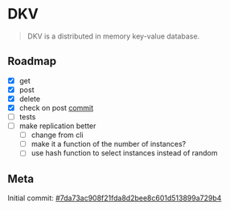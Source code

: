 # DKV

> DKV is a distributed in memory key-value database.


## Roadmap

- [x] get
- [x] post
- [x] delete
- [x] check on post [commit](https://github.com/blmayer/dkv/blob/d160e34976d570c9373090b23ef3901b8e04bcc7/cmd/root/instances.go#L60)
- [ ] tests
- [ ] make replication better
  - [ ] change from cli
  - [ ] make it a function of the number of instances?
  - [ ] use hash function to select instances instead of random

## Meta

Initial commit: [#7da73ac908f21fda8d2bee8c601d513899a729b4](https://github.com/blmayer/dkv/commit/7da73ac908f21fda8d2bee8c601d513899a729b4)